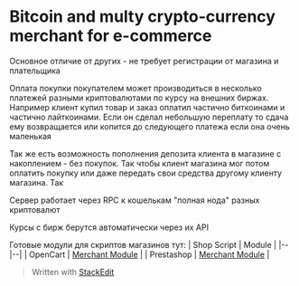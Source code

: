 # Bitcoin and multy crypto-currency merchant for e-commerce

Основное отличие от других - не требует регистрации от магазина и плательщика

Оплата покупки покупателем может производиться в несколько платежей разными криптовалютами по курсу на внешних биржах. Например клиент купил товар и заказ оплатил частично биткоинами и частично лайткоинами. Если он сделал небольшую переплату то сдача ему возвращается или копится до следующего платежа если она очень маленькая

Так же есть возможность пополнения депозита клиента в магазине с накоплением - без покупок. Так чтобы клиент магазина мог потом оплатить покупку или даже передать свои средства другому клиенту магазина. Так

Сервер работает через RPC к кошелькам "полная нода" разных криптовалют

Курсы с бирж берутся автоматически через их API

Готовые модули для скриптов магазинов тут:
| Shop Script | Module  |
|--|--|
| OpenCart | [Merchant Module](https://github.com/icreator/opencart_bitcoin_module) |
| Prestashop | [Merchant Module](https://github.com/icreator/prestashop_bitcoin_module) |



> Written with [StackEdit](https://stackedit.io/)
